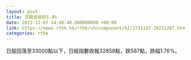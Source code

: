 ```yaml
---
layout: post
title: 日股低收約1.8%
date: 2023-12-07 14:40:40.000000000 +08:00
link: https://news.rthk.hk/rthk/ch/component/k2/1731137-20231207.htm
categories: rthk
---
```


日股回落至33000點以下，日經指數收報32858點，跌587點，跌幅1.76%。
